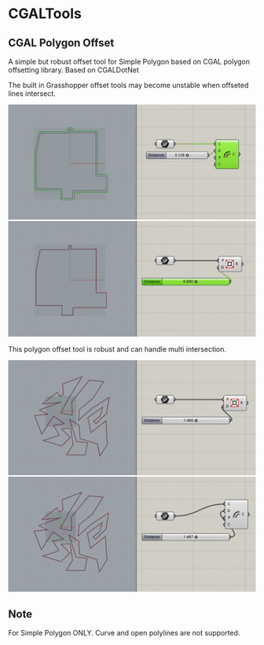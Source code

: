 # CGALTools

## CGAL Polygon Offset

A simple but robust offset tool for Simple Polygon based on CGAL polygon offsetting library. Based on CGALDotNet

The built in Grasshopper offset tools may become unstable when offseted lines intersect.
<div align="center">
	<img src="https://github.com/Tanc60/GrasshopperPlugins/blob/main/CGALTools/doc/294469de-505e-47e9-90a3-0bfe19c1cd9b.gif"  width="600">
  <img src="https://github.com/Tanc60/GrasshopperPlugins/blob/main/CGALTools/doc/445f7be8-d690-42d4-b2fd-09975c84428a.gif"  width="600">
</div>


This polygon offset tool is robust and can handle multi intersection.


<div align="center">
	<img src="https://github.com/Tanc60/GrasshopperPlugins/blob/main/CGALTools/doc/171c4d38-8be4-4ce2-b873-994e41084347.gif"  width="600">
  <img src="https://github.com/Tanc60/GrasshopperPlugins/blob/main/CGALTools/doc/6889d627-7a40-4eb6-950f-2f8673460401.gif"  width="600">
</div>

## Note

For Simple Polygon ONLY. Curve and open polylines are not supported.

